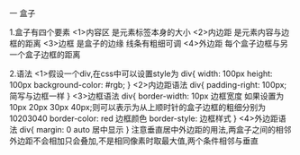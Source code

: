 一 盒子

1.盒子有四个要素
  <1>内容区         是元素标签本身的大小
  <2>内边距         是元素内容与边框的距离
  <3>边框           是盒子的边缘 线条有粗细可调
  <4>外边距         每个盒子边框与另一个盒子边框的距离


2.语法
  <1>假设一个div,在css中可以设置style为
     div{
         width: 100px
         height: 100px
         background-color: #rgb;
     }
  <2>内边距语法
    div{
        padding-right: 100px;    简写与边框一样
    }
  <3>边框语法
     div{
         border-width: 10px      边框宽度   如果设置为10px 20px 30px 40px;则可以表示为从上顺时针的盒子边框的粗细分别为10203040
         border-color: red       边框颜色
         border-style:           边框样式
     }
  <4>外边距语法
     div{
         margin: 0 auto 居中显示
     }
     注意垂直居中外边距的用法,两盒子之间的相邻外边距不会相加只会叠加,不是相同像素时取最大值,两个条件相邻与垂直
     